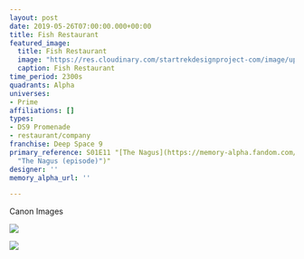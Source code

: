 ```yaml
---
layout: post
date: 2019-05-26T07:00:00.000+00:00
title: Fish Restaurant
featured_image:
  title: Fish Restaurant
  image: "https://res.cloudinary.com/startrekdesignproject-com/image/upload/v1558923214/FishRestaurant.png"
  caption: Fish Restaurant
time_period: 2300s
quadrants: Alpha
universes:
- Prime
affiliations: []
types:
- DS9 Promenade
- restaurant/company
franchise: Deep Space 9
primary_reference: S01E11 "[The Nagus](https://memory-alpha.fandom.com/wiki/The_Nagus
  "The Nagus (episode)")"
designer: ''
memory_alpha_url: ''

---
```

Canon Images

![](https://res.cloudinary.com/startrekdesignproject-com/image/upload/v1558923214/FishRestaurant1.jpg)

![](https://res.cloudinary.com/startrekdesignproject-com/image/upload/v1558923214/FishRestaurant2.jpg)